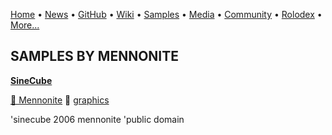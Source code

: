 [Home](https://qb64.com) • [News](../news.md) • [GitHub](../github.md) • [Wiki](../wiki.md) • [Samples](../samples.md) • [Media](../media.md) • [Community](../community.md) • [Rolodex](../rolodex.md) • [More...](../more.md)

## SAMPLES BY MENNONITE

**[SineCube](sinecube/index.md)**

[🐝 Mennonite](mennonite.md) 🔗 [graphics](graphics.md)

'sinecube 2006 mennonite 'public domain
